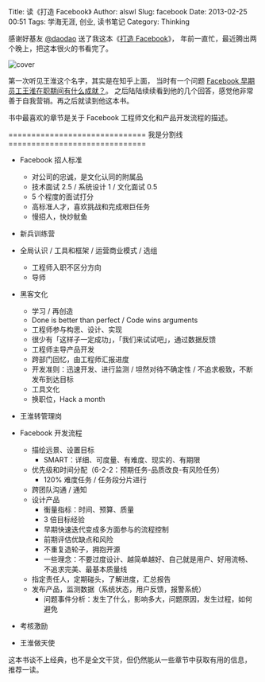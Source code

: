 Title: 读《打造 Facebook》
Author: alswl
Slug: facebook
Date: 2013-02-25 00:51
Tags: 学海无涯, 创业, 读书笔记
Category: Thinking


感谢好基友 [@daodao][] 送了我这本《[打造 Facebook][]》，
年前一直忙，最近腾出两个晚上，把这本很火的书看完了。

![cover][]

<!-- more -->

第一次听见王淮这个名字，其实是在知乎上面，
当时有一个问题 [Facebook 早期员工王淮在职期间有什么成就？][]。
之后陆陆续续看到他的几个回答，感觉他非常善于自我营销。再之后就读到他这本书。

书中最喜欢的章节是关于 Facebook 工程师文化和产品开发流程的描述。

============================== 我是分割线 ============================== 

- Facebook 招人标准
    - 对公司的忠诚，是文化认同的附属品
    - 技术面试 2.5 / 系统设计 1 / 文化面试 0.5
    - 5 个程度的面试打分
    - 高标准人才，喜欢挑战和完成艰巨任务
    - 慢招人，快炒鱿鱼

- 新兵训练营
- 全局认识 / 工具和框架 / 运营商业模式 / 选组
    - 工程师入职不区分方向
    - 导师

- 黑客文化
    - 学习 / 再创造
    - Done is better than perfect / Code wins arguments
    - 工程师参与构思、设计、实现
    - 很少有「这样子一定成功」，「我们来试试吧」，通过数据反馈
    - 工程师主导产品开发
    - 跨部门回忆，由工程师汇报进度
    - 开发准则：迅速开发、进行监测 / 坦然对待不确定性 / 不追求极致，不断发布到达目标
    - 工具文化
    - 换职位，Hack a month

- 王淮转管理岗

- Facebook 开发流程
    - 描绘远景、设置目标
        - SMART：详细、可度量、有难度、现实的、有期限
    - 优先级和时间分配（6-2-2：预期任务-品质改良-有风险任务）
        - 120% 难度任务 / 任务段分片进行
    - 跨团队沟通 / 通知
    - 设计产品
        - 衡量指标：时间、预算、质量
        - 3 倍目标经验
        - 早期快速迭代变成多方面参与的流程控制
        - 前期评估优缺点和风险
        - 不重复造轮子，拥抱开源
        - 一些理念：不要过度设计、越简单越好、自己就是用户、好用流畅、不追求完美、最基本质量线
    - 指定责任人，定期碰头，了解进度，汇总报告
    - 发布产品，监测数据（系统状态，用户反馈，报警系统）
        - 问题事件分析：发生了什么，影响多大，问题原因，发生过程，如何避免

- 考核激励

- 王淮做天使

这本书谈不上经典，也不是全文干货，但仍然能从一些章节中获取有用的信息，
推荐一读。

[打造 Facebook]: http://book.douban.com/subject/20471120/
[cover]: http://img3.douban.com/lpic/s24581301.jpg
[@daodao]: http://weibo.com/idao
[Facebook 早期员工王淮在职期间有什么成就？]: http://www.zhihu.com/question/20239975

